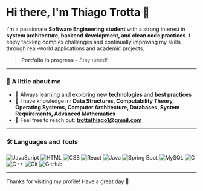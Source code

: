 # Hi there, I'm Thiago Trotta 👋  

I'm a passionate **Software Engineering student** with a strong interest in **system architecture, backend development, and clean code practices**. I enjoy tackling complex challenges and continually improving my skills through real-world applications and academic projects.

> **Portfolio in progress** – Stay tuned!

---

### 🚀 A little about me
- 🔹 Always learning and exploring new **technologies** and **best practices**  
- 🔹 I have knowledge in: **Data Structures, Computability Theory, Operating Systems, Computer Architecture, Databases, System Requirements, Advanced Mathematics**  
- 🔹 Feel free to reach out: **trottathiago1@gmail.com**

---

### 🛠️ Languages and Tools
![JavaScript](https://img.shields.io/badge/JavaScript-F7DF1E?style=flat&logo=javascript&logoColor=black)
![HTML](https://img.shields.io/badge/HTML-E34F26?style=flat&logo=html5&logoColor=white)
![CSS](https://img.shields.io/badge/CSS-1572B6?style=flat&logo=css3&logoColor=white)
![React](https://img.shields.io/badge/React-61DAFB?style=flat&logo=react&logoColor=black)
![Java](https://img.shields.io/badge/Java-007396?style=flat&logo=java&logoColor=white)
![Spring Boot](https://img.shields.io/badge/Spring%20Boot-6DB33F?style=flat&logo=spring-boot&logoColor=white)
![MySQL](https://img.shields.io/badge/MySQL-4479A1?style=flat&logo=mysql&logoColor=white)
![C](https://img.shields.io/badge/C-00599C?style=flat&logo=c&logoColor=white)
![C++](https://img.shields.io/badge/C++-00599C?style=flat&logo=c%2B%2B&logoColor=white)
![Git](https://img.shields.io/badge/Git-F05032?style=flat&logo=git&logoColor=white)
![GitHub](https://img.shields.io/badge/GitHub-181717?style=flat&logo=github&logoColor=white)

---

Thanks for visiting my profile! Have a great day 🚀
